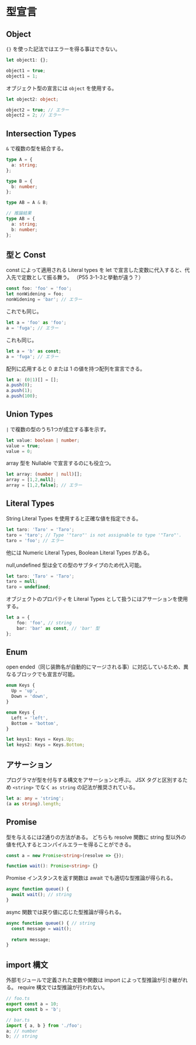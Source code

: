 # 型宣言

## Object

`{}` を使った記法ではエラーを得る事はできない。

```typescript
let object1: {};

object1 = true;
object1 = 1;
```

オブジェクト型の宣言には `object` を使用する。

```typescript
let object2: object;

object2 = true; // エラー
object2 = 2; // エラー
```

## Intersection Types

`&` で複数の型を結合する。

```typescript
type A = {
  a: string;
};

type B = {
  b: number;
};
```

```typescript
type AB = A & B;

// 推論結果
type AB = {
  a: string;
  b: number;
};
```

## 型と Const

const によって適用される Literal types を let で宣言した変数に代入すると、代入先で定数として振る舞う。
（P55 3-1-3と挙動が違う？）

```typescript
const foo: 'foo' = 'foo';
let nonWidening = foo;
nonWidening = 'bar'; // エラー
```

これでも同じ。

```typescript
let a = 'foo' as 'foo';
a = 'fuga'; // エラー
```

これも同じ。

```typescript
let a = 'b' as const;
a = 'fuga'; // エラー
```

配列に応用すると 0 または 1 の値を持つ配列を宣言できる。

```typescript
let a: (0|1)[] = [];
a.push(0);
a.push(1);
a.push(100);
```

## Union Types

`|` で複数の型のうち1つが成立する事を示す。

```typescript
let value: boolean | number;
value = true;
value = 0;
```

array 型を Nullable で宣言するのにも役立つ。

```typescript
let array: (number | null)[];
array = [1,2,null];
array = [1,2,false]; // エラー
```

## Literal Types

String Literal Types を使用すると正確な値を指定できる。

```typescript
let taro: 'Taro' = 'Taro';
taro = 'taro'; // Type '"taro"' is not assignable to type '"Taro"'.
taro = 'foo'; // エラー
```

他には Numeric Literal Types, Boolean Literal Types がある。

null,undefined 型は全ての型のサブタイプのため代入可能。

```typescript
let taro: 'Taro' = 'Taro';
taro = null;
taro = undefined;
```

オブジェクトのプロパティを Literal Types として扱うにはアサーションを使用する。

```typescript
let a = {
    foo: 'foo', // string
    bar: 'bar' as const, // 'bar' 型
};
```

## Enum

open ended（同じ装飾名が自動的にマージされる事）に対応しているため、異なるブロックでも宣言が可能。

```typescript
enum Keys {
  Up = 'up',
  Down = 'down',
}

enum Keys {
  Left = 'left',
  Bottom = 'bottom',
}

let keys1: Keys = Keys.Up;
let keys2: Keys = Keys.Bottom;
```

## アサーション

プログラマが型を付与する構文をアサーションと呼ぶ。
JSX タグと区別するため `<string>` でなく `as string` の記法が推奨されている。

```typescript
let a: any = 'string';
(a as string).length;
```

## Promise

型を与えるには2通りの方法がある。
どちらも resolve 関数に string 型以外の値を代入するとコンパイルエラーを得ることができる。

```typescript
const a = new Promise<string>(resolve => {});
```

```typescript
function wait(): Promise<string> {}
```

Promise インスタンスを返す関数は await でも適切な型推論が得られる。

```typescript
async function queue() {
  await wait(); // string
}
```

async 関数では戻り値に応じた型推論が得られる。

```typescript
async function queue() { // string
  const message = wait();
  
  return message;
}
```

## import 構文

外部モジュールで定義された変数や関数は import によって型推論が引き継がれる。
require 構文では型推論が行われない。

```typescript
// foo.ts
export const a = 10;
export const b = 'b';

// bar.ts
import { a, b } from './foo';
a; // number
b; // string
```
